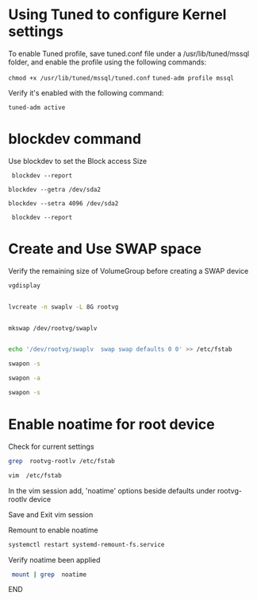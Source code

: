 # Using Tuned to configure Kernel settings
To enable  Tuned profile, save tuned.conf file under a /usr/lib/tuned/mssql folder, and enable the profile using the following commands:

`chmod +x /usr/lib/tuned/mssql/tuned.conf`
`tuned-adm profile mssql`

Verify it's enabled with the following command:

`tuned-adm active`


# blockdev command
Use blockdev to set the Block access Size

` blockdev --report`

` blockdev --getra /dev/sda2 ` 

` blockdev --setra 4096 /dev/sda2 `

` blockdev --report`

# Create and Use SWAP space
Verify the remaining size of VolumeGroup before creating a SWAP device

```sh 
vgdisplay 


lvcreate -n swaplv -L 8G rootvg


mkswap /dev/rootvg/swaplv


echo '/dev/rootvg/swaplv  swap swap defaults 0 0' >> /etc/fstab

swapon -s

swapon -a

swapon -s

```

# Enable noatime for root device 
Check for current settings

```sh 
grep  rootvg-rootlv /etc/fstab 

vim  /etc/fstab 

```

In the vim session add, 'noatime' options beside defaults under  rootvg-rootlv device 

Save and Exit vim session 

Remount to enable noatime 

```sh 
systemctl restart systemd-remount-fs.service 
```

Verify noatime been applied

```sh 
 mount | grep  noatime
 ```

 END